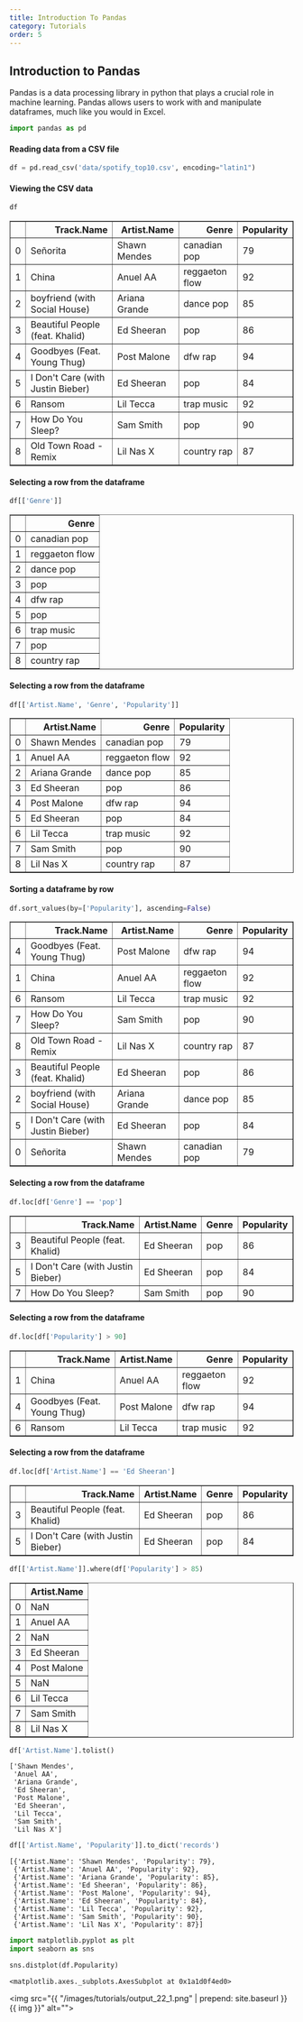 ```yaml
---
title: Introduction To Pandas
category: Tutorials
order: 5
---
```

## Introduction to Pandas

Pandas is a data processing library in python that plays a crucial role in machine learning. Pandas allows users to work with and manipulate dataframes, much like you would in Excel.


```python
import pandas as pd
```

#### Reading data from a CSV file


```python
df = pd.read_csv('data/spotify_top10.csv', encoding="latin1")
```

#### Viewing the CSV data


```python
df
```




<div>
<style scoped>
    .dataframe tbody tr th:only-of-type {
        vertical-align: middle;
    }

    .dataframe tbody tr th {
        vertical-align: top;
    }

    .dataframe thead th {
        text-align: right;
    }
</style>
<table border="1" class="dataframe">
  <thead>
    <tr style="text-align: right;">
      <th></th>
      <th>Track.Name</th>
      <th>Artist.Name</th>
      <th>Genre</th>
      <th>Popularity</th>
    </tr>
  </thead>
  <tbody>
    <tr>
      <td>0</td>
      <td>Señorita</td>
      <td>Shawn Mendes</td>
      <td>canadian pop</td>
      <td>79</td>
    </tr>
    <tr>
      <td>1</td>
      <td>China</td>
      <td>Anuel AA</td>
      <td>reggaeton flow</td>
      <td>92</td>
    </tr>
    <tr>
      <td>2</td>
      <td>boyfriend (with Social House)</td>
      <td>Ariana Grande</td>
      <td>dance pop</td>
      <td>85</td>
    </tr>
    <tr>
      <td>3</td>
      <td>Beautiful People (feat. Khalid)</td>
      <td>Ed Sheeran</td>
      <td>pop</td>
      <td>86</td>
    </tr>
    <tr>
      <td>4</td>
      <td>Goodbyes (Feat. Young Thug)</td>
      <td>Post Malone</td>
      <td>dfw rap</td>
      <td>94</td>
    </tr>
    <tr>
      <td>5</td>
      <td>I Don't Care (with Justin Bieber)</td>
      <td>Ed Sheeran</td>
      <td>pop</td>
      <td>84</td>
    </tr>
    <tr>
      <td>6</td>
      <td>Ransom</td>
      <td>Lil Tecca</td>
      <td>trap music</td>
      <td>92</td>
    </tr>
    <tr>
      <td>7</td>
      <td>How Do You Sleep?</td>
      <td>Sam Smith</td>
      <td>pop</td>
      <td>90</td>
    </tr>
    <tr>
      <td>8</td>
      <td>Old Town Road - Remix</td>
      <td>Lil Nas X</td>
      <td>country rap</td>
      <td>87</td>
    </tr>
  </tbody>
</table>
</div>



#### Selecting a row from the dataframe


```python
df[['Genre']]
```




<div>
<style scoped>
    .dataframe tbody tr th:only-of-type {
        vertical-align: middle;
    }

    .dataframe tbody tr th {
        vertical-align: top;
    }

    .dataframe thead th {
        text-align: right;
    }
</style>
<table border="1" class="dataframe">
  <thead>
    <tr style="text-align: right;">
      <th></th>
      <th>Genre</th>
    </tr>
  </thead>
  <tbody>
    <tr>
      <td>0</td>
      <td>canadian pop</td>
    </tr>
    <tr>
      <td>1</td>
      <td>reggaeton flow</td>
    </tr>
    <tr>
      <td>2</td>
      <td>dance pop</td>
    </tr>
    <tr>
      <td>3</td>
      <td>pop</td>
    </tr>
    <tr>
      <td>4</td>
      <td>dfw rap</td>
    </tr>
    <tr>
      <td>5</td>
      <td>pop</td>
    </tr>
    <tr>
      <td>6</td>
      <td>trap music</td>
    </tr>
    <tr>
      <td>7</td>
      <td>pop</td>
    </tr>
    <tr>
      <td>8</td>
      <td>country rap</td>
    </tr>
  </tbody>
</table>
</div>



#### Selecting a row from the dataframe


```python
df[['Artist.Name', 'Genre', 'Popularity']]
```




<div>
<style scoped>
    .dataframe tbody tr th:only-of-type {
        vertical-align: middle;
    }

    .dataframe tbody tr th {
        vertical-align: top;
    }

    .dataframe thead th {
        text-align: right;
    }
</style>
<table border="1" class="dataframe">
  <thead>
    <tr style="text-align: right;">
      <th></th>
      <th>Artist.Name</th>
      <th>Genre</th>
      <th>Popularity</th>
    </tr>
  </thead>
  <tbody>
    <tr>
      <td>0</td>
      <td>Shawn Mendes</td>
      <td>canadian pop</td>
      <td>79</td>
    </tr>
    <tr>
      <td>1</td>
      <td>Anuel AA</td>
      <td>reggaeton flow</td>
      <td>92</td>
    </tr>
    <tr>
      <td>2</td>
      <td>Ariana Grande</td>
      <td>dance pop</td>
      <td>85</td>
    </tr>
    <tr>
      <td>3</td>
      <td>Ed Sheeran</td>
      <td>pop</td>
      <td>86</td>
    </tr>
    <tr>
      <td>4</td>
      <td>Post Malone</td>
      <td>dfw rap</td>
      <td>94</td>
    </tr>
    <tr>
      <td>5</td>
      <td>Ed Sheeran</td>
      <td>pop</td>
      <td>84</td>
    </tr>
    <tr>
      <td>6</td>
      <td>Lil Tecca</td>
      <td>trap music</td>
      <td>92</td>
    </tr>
    <tr>
      <td>7</td>
      <td>Sam Smith</td>
      <td>pop</td>
      <td>90</td>
    </tr>
    <tr>
      <td>8</td>
      <td>Lil Nas X</td>
      <td>country rap</td>
      <td>87</td>
    </tr>
  </tbody>
</table>
</div>



#### Sorting a dataframe by row


```python
df.sort_values(by=['Popularity'], ascending=False)
```




<div>
<style scoped>
    .dataframe tbody tr th:only-of-type {
        vertical-align: middle;
    }

    .dataframe tbody tr th {
        vertical-align: top;
    }

    .dataframe thead th {
        text-align: right;
    }
</style>
<table border="1" class="dataframe">
  <thead>
    <tr style="text-align: right;">
      <th></th>
      <th>Track.Name</th>
      <th>Artist.Name</th>
      <th>Genre</th>
      <th>Popularity</th>
    </tr>
  </thead>
  <tbody>
    <tr>
      <td>4</td>
      <td>Goodbyes (Feat. Young Thug)</td>
      <td>Post Malone</td>
      <td>dfw rap</td>
      <td>94</td>
    </tr>
    <tr>
      <td>1</td>
      <td>China</td>
      <td>Anuel AA</td>
      <td>reggaeton flow</td>
      <td>92</td>
    </tr>
    <tr>
      <td>6</td>
      <td>Ransom</td>
      <td>Lil Tecca</td>
      <td>trap music</td>
      <td>92</td>
    </tr>
    <tr>
      <td>7</td>
      <td>How Do You Sleep?</td>
      <td>Sam Smith</td>
      <td>pop</td>
      <td>90</td>
    </tr>
    <tr>
      <td>8</td>
      <td>Old Town Road - Remix</td>
      <td>Lil Nas X</td>
      <td>country rap</td>
      <td>87</td>
    </tr>
    <tr>
      <td>3</td>
      <td>Beautiful People (feat. Khalid)</td>
      <td>Ed Sheeran</td>
      <td>pop</td>
      <td>86</td>
    </tr>
    <tr>
      <td>2</td>
      <td>boyfriend (with Social House)</td>
      <td>Ariana Grande</td>
      <td>dance pop</td>
      <td>85</td>
    </tr>
    <tr>
      <td>5</td>
      <td>I Don't Care (with Justin Bieber)</td>
      <td>Ed Sheeran</td>
      <td>pop</td>
      <td>84</td>
    </tr>
    <tr>
      <td>0</td>
      <td>Señorita</td>
      <td>Shawn Mendes</td>
      <td>canadian pop</td>
      <td>79</td>
    </tr>
  </tbody>
</table>
</div>



#### Selecting a row from the dataframe


```python
df.loc[df['Genre'] == 'pop']
```




<div>
<style scoped>
    .dataframe tbody tr th:only-of-type {
        vertical-align: middle;
    }

    .dataframe tbody tr th {
        vertical-align: top;
    }

    .dataframe thead th {
        text-align: right;
    }
</style>
<table border="1" class="dataframe">
  <thead>
    <tr style="text-align: right;">
      <th></th>
      <th>Track.Name</th>
      <th>Artist.Name</th>
      <th>Genre</th>
      <th>Popularity</th>
    </tr>
  </thead>
  <tbody>
    <tr>
      <td>3</td>
      <td>Beautiful People (feat. Khalid)</td>
      <td>Ed Sheeran</td>
      <td>pop</td>
      <td>86</td>
    </tr>
    <tr>
      <td>5</td>
      <td>I Don't Care (with Justin Bieber)</td>
      <td>Ed Sheeran</td>
      <td>pop</td>
      <td>84</td>
    </tr>
    <tr>
      <td>7</td>
      <td>How Do You Sleep?</td>
      <td>Sam Smith</td>
      <td>pop</td>
      <td>90</td>
    </tr>
  </tbody>
</table>
</div>



#### Selecting a row from the dataframe


```python
df.loc[df['Popularity'] > 90]
```




<div>
<style scoped>
    .dataframe tbody tr th:only-of-type {
        vertical-align: middle;
    }

    .dataframe tbody tr th {
        vertical-align: top;
    }

    .dataframe thead th {
        text-align: right;
    }
</style>
<table border="1" class="dataframe">
  <thead>
    <tr style="text-align: right;">
      <th></th>
      <th>Track.Name</th>
      <th>Artist.Name</th>
      <th>Genre</th>
      <th>Popularity</th>
    </tr>
  </thead>
  <tbody>
    <tr>
      <td>1</td>
      <td>China</td>
      <td>Anuel AA</td>
      <td>reggaeton flow</td>
      <td>92</td>
    </tr>
    <tr>
      <td>4</td>
      <td>Goodbyes (Feat. Young Thug)</td>
      <td>Post Malone</td>
      <td>dfw rap</td>
      <td>94</td>
    </tr>
    <tr>
      <td>6</td>
      <td>Ransom</td>
      <td>Lil Tecca</td>
      <td>trap music</td>
      <td>92</td>
    </tr>
  </tbody>
</table>
</div>



#### Selecting a row from the dataframe


```python
df.loc[df['Artist.Name'] == 'Ed Sheeran']
```




<div>
<style scoped>
    .dataframe tbody tr th:only-of-type {
        vertical-align: middle;
    }

    .dataframe tbody tr th {
        vertical-align: top;
    }

    .dataframe thead th {
        text-align: right;
    }
</style>
<table border="1" class="dataframe">
  <thead>
    <tr style="text-align: right;">
      <th></th>
      <th>Track.Name</th>
      <th>Artist.Name</th>
      <th>Genre</th>
      <th>Popularity</th>
    </tr>
  </thead>
  <tbody>
    <tr>
      <td>3</td>
      <td>Beautiful People (feat. Khalid)</td>
      <td>Ed Sheeran</td>
      <td>pop</td>
      <td>86</td>
    </tr>
    <tr>
      <td>5</td>
      <td>I Don't Care (with Justin Bieber)</td>
      <td>Ed Sheeran</td>
      <td>pop</td>
      <td>84</td>
    </tr>
  </tbody>
</table>
</div>




```python
df[['Artist.Name']].where(df['Popularity'] > 85)
```




<div>
<style scoped>
    .dataframe tbody tr th:only-of-type {
        vertical-align: middle;
    }

    .dataframe tbody tr th {
        vertical-align: top;
    }

    .dataframe thead th {
        text-align: right;
    }
</style>
<table border="1" class="dataframe">
  <thead>
    <tr style="text-align: right;">
      <th></th>
      <th>Artist.Name</th>
    </tr>
  </thead>
  <tbody>
    <tr>
      <td>0</td>
      <td>NaN</td>
    </tr>
    <tr>
      <td>1</td>
      <td>Anuel AA</td>
    </tr>
    <tr>
      <td>2</td>
      <td>NaN</td>
    </tr>
    <tr>
      <td>3</td>
      <td>Ed Sheeran</td>
    </tr>
    <tr>
      <td>4</td>
      <td>Post Malone</td>
    </tr>
    <tr>
      <td>5</td>
      <td>NaN</td>
    </tr>
    <tr>
      <td>6</td>
      <td>Lil Tecca</td>
    </tr>
    <tr>
      <td>7</td>
      <td>Sam Smith</td>
    </tr>
    <tr>
      <td>8</td>
      <td>Lil Nas X</td>
    </tr>
  </tbody>
</table>
</div>




```python
df['Artist.Name'].tolist()
```




    ['Shawn Mendes',
     'Anuel AA',
     'Ariana Grande',
     'Ed Sheeran',
     'Post Malone',
     'Ed Sheeran',
     'Lil Tecca',
     'Sam Smith',
     'Lil Nas X']




```python
df[['Artist.Name', 'Popularity']].to_dict('records')
```




    [{'Artist.Name': 'Shawn Mendes', 'Popularity': 79},
     {'Artist.Name': 'Anuel AA', 'Popularity': 92},
     {'Artist.Name': 'Ariana Grande', 'Popularity': 85},
     {'Artist.Name': 'Ed Sheeran', 'Popularity': 86},
     {'Artist.Name': 'Post Malone', 'Popularity': 94},
     {'Artist.Name': 'Ed Sheeran', 'Popularity': 84},
     {'Artist.Name': 'Lil Tecca', 'Popularity': 92},
     {'Artist.Name': 'Sam Smith', 'Popularity': 90},
     {'Artist.Name': 'Lil Nas X', 'Popularity': 87}]




```python
import matplotlib.pyplot as plt
import seaborn as sns
```


```python
sns.distplot(df.Popularity)
```




    <matplotlib.axes._subplots.AxesSubplot at 0x1a1d0f4ed0>




<img src="{{ "/images/tutorials/output_22_1.png" | prepend: site.baseurl }}{{ img }}" alt="">



```python

```
